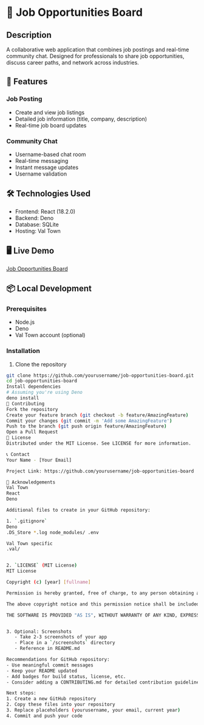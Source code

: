 # 🌟 Job Opportunities Board

## Description

A collaborative web application that combines job postings and real-time community chat. Designed for professionals to share job opportunities, discuss career paths, and network across industries.

## 🚀 Features

### Job Posting
- Create and view job listings
- Detailed job information (title, company, description)
- Real-time job board updates

### Community Chat
- Username-based chat room
- Real-time messaging
- Instant message updates
- Username validation

## 🛠 Technologies Used

- Frontend: React (18.2.0)
- Backend: Deno
- Database: SQLite
- Hosting: Val Town

## 🖥 Live Demo

[Job Opportunities Board](https://elisha-jobopportunityapp.web.val.run)

## 📦 Local Development

### Prerequisites
- Node.js
- Deno
- Val Town account (optional)

### Installation

1. Clone the repository
```bash
git clone https://github.com/yourusername/job-opportunities-board.git
cd job-opportunities-board
Install dependencies
# Assuming you're using Deno
deno install
🤝 Contributing
Fork the repository
Create your feature branch (git checkout -b feature/AmazingFeature)
Commit your changes (git commit -m 'Add some AmazingFeature')
Push to the branch (git push origin feature/AmazingFeature)
Open a Pull Request
📄 License
Distributed under the MIT License. See LICENSE for more information.

📞 Contact
Your Name - [Your Email]

Project Link: https://github.com/yourusername/job-opportunities-board

🙏 Acknowledgements
Val Town
React
Deno

Additional files to create in your GitHub repository:

1. `.gitignore`
Deno
.DS_Store *.log node_modules/ .env

Val Town specific
.val/


2. `LICENSE` (MIT License)
MIT License

Copyright (c) [year] [fullname]

Permission is hereby granted, free of charge, to any person obtaining a copy of this software and associated documentation files (the "Software"), to deal in the Software without restriction, including without limitation the rights to use, copy, modify, merge, publish, distribute, sublicense, and/or sell copies of the Software, and to permit persons to whom the Software is furnished to do so, subject to the following conditions:

The above copyright notice and this permission notice shall be included in all copies or substantial portions of the Software.

THE SOFTWARE IS PROVIDED "AS IS", WITHOUT WARRANTY OF ANY KIND, EXPRESS OR IMPLIED, INCLUDING BUT NOT LIMITED TO THE WARRANTIES OF MERCHANTABILITY, FITNESS FOR A PARTICULAR PURPOSE AND NONINFRINGEMENT. IN NO EVENT SHALL THE AUTHORS OR COPYRIGHT HOLDERS BE LIABLE FOR ANY CLAIM, DAMAGES OR OTHER LIABILITY, WHETHER IN AN ACTION OF CONTRACT, TORT OR OTHERWISE, ARISING FROM, OUT OF OR IN CONNECTION WITH THE SOFTWARE OR THE USE OR OTHER DEALINGS IN THE SOFTWARE.


3. Optional: Screenshots
   - Take 2-3 screenshots of your app
   - Place in a `/screenshots` directory
   - Reference in README.md

Recommendations for GitHub repository:
- Use meaningful commit messages
- Keep your README updated
- Add badges for build status, license, etc.
- Consider adding a CONTRIBUTING.md for detailed contribution guidelines

Next steps:
1. Create a new GitHub repository
2. Copy these files into your repository
3. Replace placeholders (yourusername, your email, current year)
4. Commit and push your code
